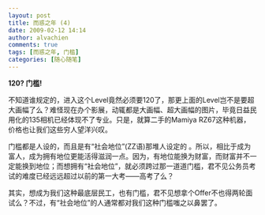 ```yaml
---
layout: post
title: 而惑之年 (4)
date: 2009-02-12 14:14
author: alvachien
comments: true
tags: [而惑之年, 门槛]
categories: [随心随笔]
---
```

**120? 门槛!**
 
不知道谁规定的，进入这个Level竟然必须要120了，那更上面的Level岂不是要超大画幅了么？难怪现在办个影展，动辄都是大画幅、超大画幅的图片，毕竟日益民用化的135相机已经体现不了专业。只是，就算二手的Mamiya RZ67这种机器，价格也让我们这些穷人望洋兴叹。
 
门槛都是人设的，而且是有“社会地位”(ZZ语)那堆人设定的 。所以，相比于成为富人，成为拥有地位更能活得滋润一点。因为，有地位能换为财富，而财富并不一定能换到地位；而想拥有“社会地位”，就必须跨过那一道道门槛，君不见公务员考试的难度已经远远超过以前的第一大考——高考了么？
 
其实，想成为我们这种最底层民工，也有门槛，君不见想拿个Offer不也得两轮面试么？不过，有“社会地位”的人通常都对我们这种门槛嗤之以鼻罢了。
